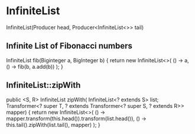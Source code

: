# InfiniteList 
InfiniteList(Producer<T> head, Producer<InfiniteList<>> tail)
  
## Infinite List of Fibonacci numbers 
InfiniteList<BigInteger> fib(Biginteger a, BigInteger b) {
  return new InfiniteList<>(
    () -> a,
    () -> fib(b, a.add(b))
  );
}

## InfiniteList::zipWith
public <S, R> InfiniteList<R> zipWith(
    InfiniteList<? extends S> list;
    Transformer<? super T, ? extends Transformer<? super S, ? extends R>> mapper) {
  return new InfiniteList<>(
    () -> mapper.transform(this.head()).transform(list.head()),
    () -> this.tail().zipWith(list.tail(), mapper)
  );
}



